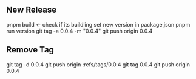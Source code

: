 ## New Release
pnpm build <- check if its buildling
set new version in package.json
pnpm run version
git tag -a 0.0.4 -m "0.0.4"
git push origin 0.0.4

## Remove Tag
git tag -d 0.0.4
git push origin :refs/tags/0.0.4
git tag 0.0.4
git push origin 0.0.4
